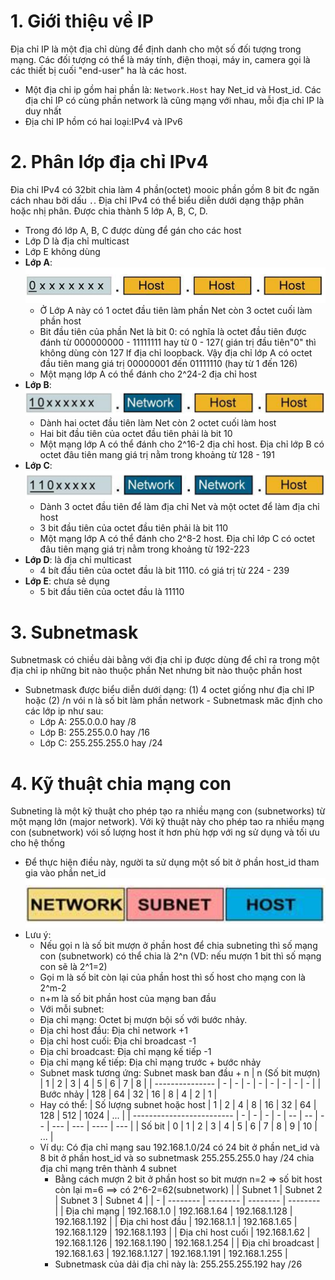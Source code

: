 # 1. Giới thiệu về IP
   Địa chỉ IP là một địa chỉ dùng để định danh cho một số đối tượng trong mạng. Các đối tượng có thể là máy tính, điện thoại, máy in, camera gọi là các thiết bị cuối "end-user" ha là các host.
 - Một địa chỉ ip gồm hai phần là: `Network.Host` hay Net_id và Host_id. Các địa chỉ IP có cùng phần network là cũng mạng với nhau, mỗi địa chỉ IP là duy nhất
 - Địa chỉ IP hồm có hai loại:IPv4 và IPv6
# 2. Phân lớp địa chỉ IPv4
  Đia chỉ IPv4 có 32bit chia làm 4 phần(octet) mooic phần gồm 8 bit đc ngăn cách nhau bởi dấu `.`. Địa chỉ IPv4 có thể biểu diễn dưới dạng thập phân hoặc nhị phân. Được chia thành 5 lớp A, B, C, D.
  - Trong đó lớp A, B, C được dùng để gán cho các host
  - Lớp D là địa chỉ multicast
  - Lớp E không dùng
   - **Lớp A**:
         ![](https://github.com/daitq1998/Linux-basic/blob/master/CCNA/png/l%C6%A1%CC%81p%20A.PNG)
      - Ở Lớp A này có 1 octet đầu tiên làm phần Net còn 3 octet cuối làm phần host
      - Bit đầu tiên của phần Net là bit 0: có nghĩa là octet đầu tiên được đánh từ 000000000 - 11111111 hay từ 0 - 127( gián trị đầu tiên"0" thì không dùng còn 127 lf địa chỉ loopback. Vậy địa chỉ lớp A có octet đầu tiên mang giá trị 00000001 đến 01111110 (hay từ 1 đến 126)
      - Một mạng lớp A có thể đánh cho 2^24-2 địa chỉ host
   - **Lớp B**:
   ![](https://github.com/daitq1998/Linux-basic/blob/master/CCNA/png/l%C6%A1%CC%81p%20B.PNG)
      - Dành hai octet đầu tiên  làm Net còn 2 octet cuối làm host 
      - Hai bit đầu tiên của octet đầu tiên phải là bit 10 
      - Một mạng lớp A có thể đánh cho 2^16-2 địa chỉ host. Địa chỉ lớp B có octet đâu tiên mang giá trị nằm trong khoảng từ 128 - 191 
   - **Lớp C**:
   ![](https://github.com/daitq1998/Linux-basic/blob/master/CCNA/png/L%C6%A1%CC%81p%20C.PNG)
      - Dành 3 octet đầu tiên để làm địa chỉ Net và một octet để làm địa chỉ host
      - 3 bit đầu tiên của octet đầu tiên phải là bit 110
      - Một mạng lớp A có thể đánh cho 2^8-2 host. Địa chỉ lớp C có octet đâu tiên mạng giá trị nằm trong khoảng từ 192-223
   - **Lớp D**: là địa chỉ multicast
      - 4 bít đầu tiên của octet đầu là bit 1110. có giá trị từ 224 - 239
   - **Lớp E**: chưa sẻ dụng
      - 5 bit đầu tiên của octet đầu là 11110
# 3. Subnetmask
   Subnetmask có chiều dài bằng với địa chỉ ip được dùng để chỉ ra trong một địa chỉ ip những bit nào thuộc phần Net nhưng bit nào thuộc phần host 
   - Subnetmask được biểu diễn dưới dạng: (1) 4 octet giống như địa chỉ IP hoặc (2) /n vói n là số bit làm phần network
    - Subnetmask măc định cho các lớp ip như sau:
      - Lớp A: 255.0.0.0 hay /8
      - Lớp B: 255.255.0.0 hay /16
      - Lớp C: 255.255.255.0 hay /24
# 4. Kỹ thuật chia mạng con
   Subneting là một kỹ thuật cho phép tạo ra nhiều mạng con (subnetworks) từ một mạng lớn (major network). Với kỹ thuật này cho phép tao ra nhiều mạng con (subnetwork) vói số lượng host ít hơn phù hợp với ng sử dụng và tối ưu cho hệ thống
   - Để thực hiện điều này, người ta sử dụng một số bit ở phần host_id tham gia vào phần net_id
   ![](https://github.com/daitq1998/Linux-basic/blob/master/CCNA/png/Subneting.PNG)
   - Lưu ý:
     - Nếu gọi n là số bit mượn ở phần host để chia subneting thì số mạng con (subnetwork) có thể chia là 2^n  (VD: nếu mượn 1 bit thì số mạng con sẽ là 2^1=2)
     - Gọi m là số bit còn lại của phần host thì số host cho mạng con là 2^m-2
     - n+m là số bit phần host của mạng ban đầu
     - Với mỗi subnet:
      - Địa chỉ mạng: Octet bị mượn bội số với bước nhảy.
      - Địa chỉ host đầu: Địa chỉ network +1
      - Địa chỉ host cuối: Địa chỉ broadcast -1
      - Địa chỉ broadcast: Địa chỉ mạng kế tiếp -1
      - Địa chỉ mạng kế tiếp: Địa chỉ mạng trước + bước nhảy
     - Subnet mask tương ứng: Subnet mask ban đầu + n
       | n (Số bit mượn) | 1 | 2 | 3 | 4 | 5 | 6 | 7 | 8 |
       | --------------- | - | - | - | - | - | - | - | - |
       | Bước nhảy | 128 | 64 | 32 | 16 | 8 | 4 | 2 | 1 |
     - Hay có thể:
       | Số lượng subnet hoặc host | 1 | 2 | 4 | 8 | 16 | 32 | 64 | 128 | 512 | 1024 | ... |
       | ------------------------- | - | - | - | - | -- | -- | -- | --- | --- | ---- | --- |
       | Số bit | 0 | 1 | 2 | 3 | 4 | 5 | 6 | 7 | 8 | 9 | 10 | ... |
      - Ví dụ: Có địa chỉ mạng sau 192.168.1.0/24 có 24 bit ở phần net_id và 8 bit ở phần host_id và so subnetmask 255.255.255.0 hay /24 chia địa chỉ mạng trên thành 4 subnet
        - Bằng cách mượn 2 bit ở phần host so bit mượn n=2  => số bit host còn lại m=6 ==> có 2^6-2=62(subnetwork)
          |   | Subnet 1 | Subnet 2 | Subnet 3 | Subnet 4 |
          | - | -------- | -------- | -------- | -------- |
          | Địa chỉ mạng | 192.168.1.0 | 192.168.1.64 | 192.168.1.128 | 192.168.1.192 |
          | Địa chỉ host đầu | 192.168.1.1 | 192.168.1.65 | 192.168.1.129 | 192.168.1.193 |
          | Địa chỉ host cuối | 192.168.1.62 | 192.168.1.126 | 192.168.1.190 | 192.168.1.254 |
          | Địa chỉ broadcast | 192.168.1.63 | 192.168.1.127 | 192.168.1.191 | 192.168.1.255 |
        - Subnetmask của dải địa chỉ này là: 255.255.255.192 hay  /26
      
